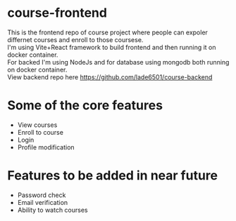 # course-frontend
This is the frontend repo of course project where people can expoler differnet courses and enroll 
to those coursese.                                                                                                                                       
I'm using Vite+React framework to build frontend and then running it on docker container.                                                                 
For backed I'm using NodeJs and for database using mongodb both running  on docker container.                                                             
View backend repo here https://github.com/lade6501/course-backend

# Some of the core features 
  * View courses
  * Enroll to course 
  * Login
  * Profile modification 

# Features to be added in near future 
  * Password check
  * Email verification
  * Ability to watch courses 
